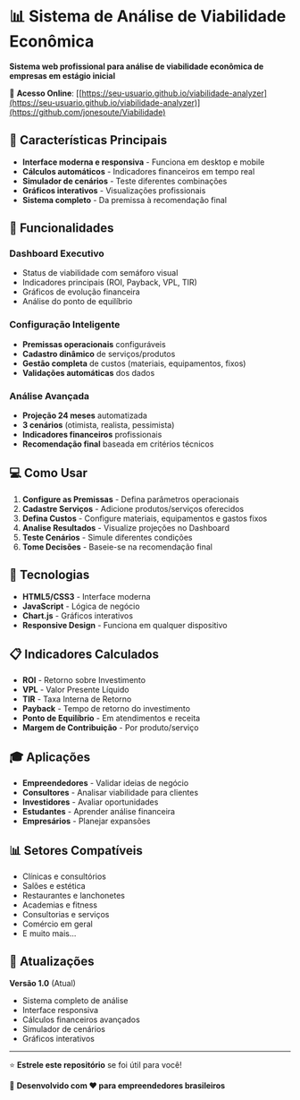 # 📊 Sistema de Análise de Viabilidade Econômica

**Sistema web profissional para análise de viabilidade econômica de empresas em estágio inicial**

🔗 **Acesso Online**: [[https://seu-usuario.github.io/viabilidade-analyzer](https://seu-usuario.github.io/viabilidade-analyzer)](https://github.com/jonesoute/Viabilidade)

## 🎯 Características Principais

- **Interface moderna e responsiva** - Funciona em desktop e mobile
- **Cálculos automáticos** - Indicadores financeiros em tempo real
- **Simulador de cenários** - Teste diferentes combinações
- **Gráficos interativos** - Visualizações profissionais
- **Sistema completo** - Da premissa à recomendação final

## 🚀 Funcionalidades

### Dashboard Executivo
- Status de viabilidade com semáforo visual
- Indicadores principais (ROI, Payback, VPL, TIR)
- Gráficos de evolução financeira
- Análise do ponto de equilíbrio

### Configuração Inteligente
- **Premissas operacionais** configuráveis
- **Cadastro dinâmico** de serviços/produtos
- **Gestão completa** de custos (materiais, equipamentos, fixos)
- **Validações automáticas** dos dados

### Análise Avançada
- **Projeção 24 meses** automatizada
- **3 cenários** (otimista, realista, pessimista)
- **Indicadores financeiros** profissionais
- **Recomendação final** baseada em critérios técnicos

## 💻 Como Usar

1. **Configure as Premissas** - Defina parâmetros operacionais
2. **Cadastre Serviços** - Adicione produtos/serviços oferecidos
3. **Defina Custos** - Configure materiais, equipamentos e gastos fixos
4. **Analise Resultados** - Visualize projeções no Dashboard
5. **Teste Cenários** - Simule diferentes condições
6. **Tome Decisões** - Baseie-se na recomendação final

## 🔧 Tecnologias

- **HTML5/CSS3** - Interface moderna
- **JavaScript** - Lógica de negócio
- **Chart.js** - Gráficos interativos
- **Responsive Design** - Funciona em qualquer dispositivo

## 📋 Indicadores Calculados

- **ROI** - Retorno sobre Investimento
- **VPL** - Valor Presente Líquido
- **TIR** - Taxa Interna de Retorno
- **Payback** - Tempo de retorno do investimento
- **Ponto de Equilíbrio** - Em atendimentos e receita
- **Margem de Contribuição** - Por produto/serviço

## 🎓 Aplicações

- **Empreendedores** - Validar ideias de negócio
- **Consultores** - Analisar viabilidade para clientes
- **Investidores** - Avaliar oportunidades
- **Estudantes** - Aprender análise financeira
- **Empresários** - Planejar expansões

## 📊 Setores Compatíveis

- Clínicas e consultórios
- Salões e estética
- Restaurantes e lanchonetes
- Academias e fitness
- Consultorias e serviços
- Comércio em geral
- E muito mais...

## 🔄 Atualizações

**Versão 1.0** (Atual)
- Sistema completo de análise
- Interface responsiva
- Cálculos financeiros avançados
- Simulador de cenários
- Gráficos interativos

---

⭐ **Estrele este repositório** se foi útil para você!

📝 **Desenvolvido com ❤️ para empreendedores brasileiros**

